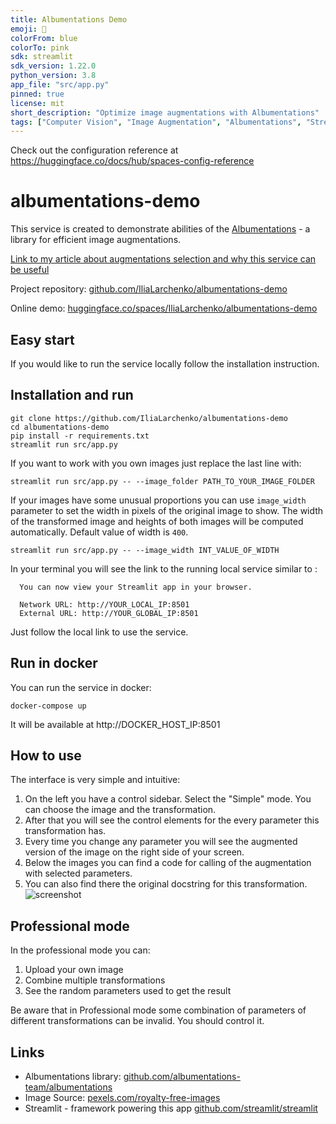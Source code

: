 ```yaml
---
title: Albumentations Demo
emoji: 🏢
colorFrom: blue
colorTo: pink
sdk: streamlit
sdk_version: 1.22.0
python_version: 3.8
app_file: "src/app.py"
pinned: true
license: mit
short_description: "Optimize image augmentations with Albumentations"
tags: ["Computer Vision", "Image Augmentation", "Albumentations", "Streamlit", "Image Processing", "CV", "Image", "Augmentation"]
---
```


Check out the configuration reference at https://huggingface.co/docs/hub/spaces-config-reference

# albumentations-demo

This service is created to demonstrate abilities of the [Albumentations](https://github.com/albumentations-team/albumentations) - a library for efficient image augmentations.

[Link to my article about augmentations selection and why this service can be useful](https://towardsdatascience.com/explore-image-augmentations-using-a-convenient-tool-a199b4ac8214)

Project repository: [github.com/IliaLarchenko/albumentations-demo](https://github.com/IliaLarchenko/albumentations-demo)

Online demo: [huggingface.co/spaces/IliaLarchenko/albumentations-demo](https://huggingface.co/spaces/IliaLarchenko/albumentations-demo)

## Easy start
If you would like to run the service locally follow the installation instruction.

## Installation and run
```
git clone https://github.com/IliaLarchenko/albumentations-demo
cd albumentations-demo
pip install -r requirements.txt
streamlit run src/app.py
```

If you want to work with you own images just replace the last line with:
```
streamlit run src/app.py -- --image_folder PATH_TO_YOUR_IMAGE_FOLDER
```

If your images have some unusual proportions you can use `image_width` parameter to set the width in pixels of the original image to show. The width of the transformed image and heights of both images will be computed automatically. Default value of width is `400`.
```
streamlit run src/app.py -- --image_width INT_VALUE_OF_WIDTH
```


In your terminal you will see the link to the running local service similar to : 
```console
  You can now view your Streamlit app in your browser.

  Network URL: http://YOUR_LOCAL_IP:8501
  External URL: http://YOUR_GLOBAL_IP:8501
```
Just follow the local link to use the service.

## Run in docker
You can run the service in docker:
```
docker-compose up
```
It will be available at http://DOCKER_HOST_IP:8501

## How to use

The interface is very simple and intuitive:
1. On the left you have a control sidebar. Select the "Simple" mode. You can choose the image and the transformation.
2. After that you will see the control elements for the every parameter this transformation has.
3. Every time you change any parameter you will see the augmented version of the image on the right side of your screen.
4. Below the images you can find a code for calling of the augmentation with selected parameters.
5. You can also find there the original docstring for this transformation.
![screenshot](docs/screenshot.jpg?raw=true)


## Professional mode
In the professional mode you can:
1. Upload your own image
2. Combine multiple transformations
3. See the random parameters used to get the result

Be aware that in Professional mode some combination of parameters of different transformations can be invalid. You should control it.

## Links
* Albumentations library: [github.com/albumentations-team/albumentations](https://github.com/albumentations-team/albumentations)
* Image Source: [pexels.com/royalty-free-images](https://pexels.com/royalty-free-images/)
* Streamlit - framework powering this app [github.com/streamlit/streamlit](https://github.com/streamlit/streamlit)  
